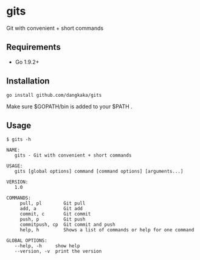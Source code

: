# gits

Git with convenient + short commands

## Requirements

* Go 1.9.2+

## Installation

```
go install github.com/dangkaka/gits
```
Make sure $GOPATH/bin is added to your $PATH .

## Usage

`$ gits -h`
```
NAME:
   gits - Git with convenient + short commands

USAGE:
   gits [global options] command [command options] [arguments...]

VERSION:
   1.0

COMMANDS:
     pull, pl        Git pull
     add, a          Git add
     commit, c       Git commit
     push, p         Git push
     commitpush, cp  Git commit and push
     help, h         Shows a list of commands or help for one command

GLOBAL OPTIONS:
   --help, -h     show help
   --version, -v  print the version
```

